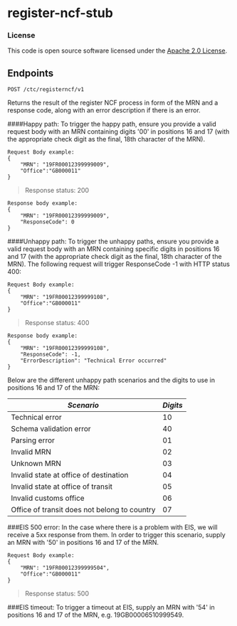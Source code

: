 
# register-ncf-stub


### License

This code is open source software licensed under the [Apache 2.0 License]("http://www.apache.org/licenses/LICENSE-2.0.html").

## Endpoints

```POST /ctc/registerncf/v1```

Returns the result of the register NCF process in form of the MRN and a response code, along with an error description if there is an error.

####Happy path:
To trigger the happy path, ensure you provide a valid request body with an MRN containing digits '00' in positions 16 and 17 (with the appropriate check digit as the final, 18th character of the MRN).
```
Request Body example:
{
    "MRN": "19FR00012399999009",
    "Office":"GB000011"
}
```

> Response status: 200

```
Response body example:
{
    "MRN": "19FR00012399999009",
    "ResponseCode": 0
}
```

####Unhappy path:
To trigger the unhappy paths, ensure you provide a valid request body with an MRN containing specific digits in positions 16 and 17 (with the appropriate check digit as the final, 18th character of the MRN).
The following request will trigger ResponseCode -1 with HTTP status 400:

```
Request Body example:
{
    "MRN": "19FR00012399999108",
    "Office":"GB000011"
}
```

> Response status: 400

```
Response body example:
{
    "MRN": "19FR00012399999108",
    "ResponseCode": -1,
    "ErrorDescription": "Technical Error occurred"
}
```

Below are the different unhappy path scenarios and the digits to use in positions 16 and 17 of the MRN:

| *Scenario* | *Digits* |
|--------|----|
| Technical error | 10 |
| Schema validation error | 40 |
| Parsing error | 01 |
| Invalid MRN | 02 |
| Unknown MRN | 03 |
| Invalid state at office of destination | 04 |
| Invalid state at office of transit | 05 |
| Invalid customs office | 06 |
| Office of transit does not belong to country | 07 |

###EIS 500 error:
In the case where there is a problem with EIS, we will receive a 5xx response from them. In order to trigger this scenario, supply an MRN with '50' in positions 16 and 17 of the MRN.

```
Request Body example:
{
    "MRN": "19FR00012399999504",
    "Office":"GB000011"
}
```

> Response status: 500

###EIS timeout:
To trigger a timeout at EIS, supply an MRN with '54' in positions 16 and 17 of the MRN, e.g. 19GB00006510999549. 